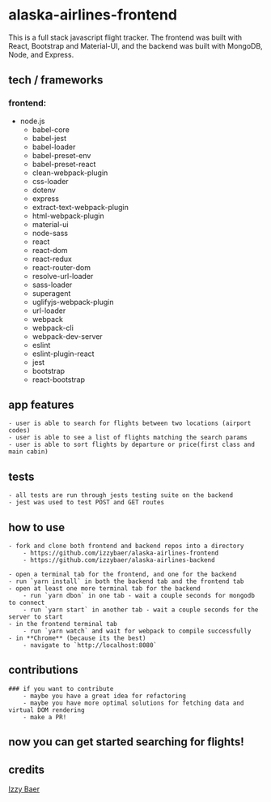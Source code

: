# alaska-airlines-frontend

This is a full stack javascript flight tracker. The frontend was built with React, Bootstrap and Material-UI, and the backend was built with MongoDB, Node, and Express.

## tech / frameworks

### frontend:
- node.js
    - babel-core
    - babel-jest
    - babel-loader
    - babel-preset-env
    - babel-preset-react
    - clean-webpack-plugin
    - css-loader
    - dotenv
    - express
    - extract-text-webpack-plugin
    - html-webpack-plugin
    - material-ui
    - node-sass
    - react
    - react-dom
    - react-redux
    - react-router-dom
    - resolve-url-loader
    - sass-loader
    - superagent
    - uglifyjs-webpack-plugin
    - url-loader
    - webpack
    - webpack-cli
    - webpack-dev-server
    - eslint
    - eslint-plugin-react
    - jest
    - bootstrap
    - react-bootstrap

## app features

    - user is able to search for flights between two locations (airport codes)
    - user is able to see a list of flights matching the search params
    - user is able to sort flights by departure or price(first class and main cabin)

## tests

    - all tests are run through jests testing suite on the backend
    - jest was used to test POST and GET routes

## how to use

    - fork and clone both frontend and backend repos into a directory
        - https://github.com/izzybaer/alaska-airlines-frontend
        - https://github.com/izzybaer/alaska-airlines-backend 

    - open a terminal tab for the frontend, and one for the backend
    - run `yarn install` in both the backend tab and the frontend tab
    - open at least one more terminal tab for the backend
        - run `yarn dbon` in one tab - wait a couple seconds for mongodb to connect
        - run `yarn start` in another tab - wait a couple seconds for the server to start
    - in the frontend terminal tab 
        - run `yarn watch` and wait for webpack to compile successfully
    - in **Chrome** (because its the best)
        - navigate to `http://localhost:8080`

## contributions
    
    ### if you want to contribute
        - maybe you have a great idea for refactoring
        - maybe you have more optimal solutions for fetching data and virtual DOM rendering
        - make a PR! 
        
## now you can get started searching for flights!

## credits

[Izzy Baer](https://github.com/izzybaer)
